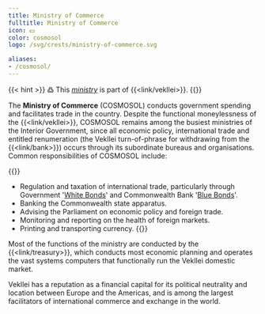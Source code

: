 ```yaml
---
title: Ministry of Commerce
fulltitle: Ministry of Commerce
icon: 💵
color: cosmosol
logo: /svg/crests/ministry-of-commerce.svg

aliases:
- /cosmosol/
---
```

{{< hint >}}
߷ This *[ministry](/ministries/)* is part of {{<link/vekllei>}}.
{{</hint>}}

The <span class="fi fi-min-commerce fis"></span> **Ministry of Commerce** (COSMOSOL) conducts government spending and facilitates trade in the country. Despite the functional moneylessness of the {{<link/vekllei>}}, COSMOSOL remains among the busiest ministries of the Interior Government, since all economic policy, international trade and entitled renumeration (the Vekllei turn-of-phrase for withdrawing from the {{<link/bank>}}) occurs through its subordinate bureaus and organisations. Common responsibilities of COSMOSOL include:

{{<hint panel>}}
* Regulation and taxation of international trade, particularly through Government '[White Bonds](/factbook/society/state/finance/?ref=footer#white-bonds)' and Commonwealth Bank '[Blue Bonds](/factbook/society/state/finance/?ref=footer#blue-bonds)'.
* Banking the Commonwealth state apparatus.
* Advising the Parliament on economic policy and foreign trade.
* Monitoring and reporting on the health of foreign markets.
* Printing and transporting currency.
{{</hint>}}

Most of the functions of the ministry are conducted by the {{<link/treasury>}}, which conducts most economic planning and operates the vast systems computers that functionally run the Vekllei domestic market.

Vekllei has a reputation as a financial capital for its political neutrality and location between Europe and the Americas, and is among the largest facilitators of international commerce and exchange in the world.
